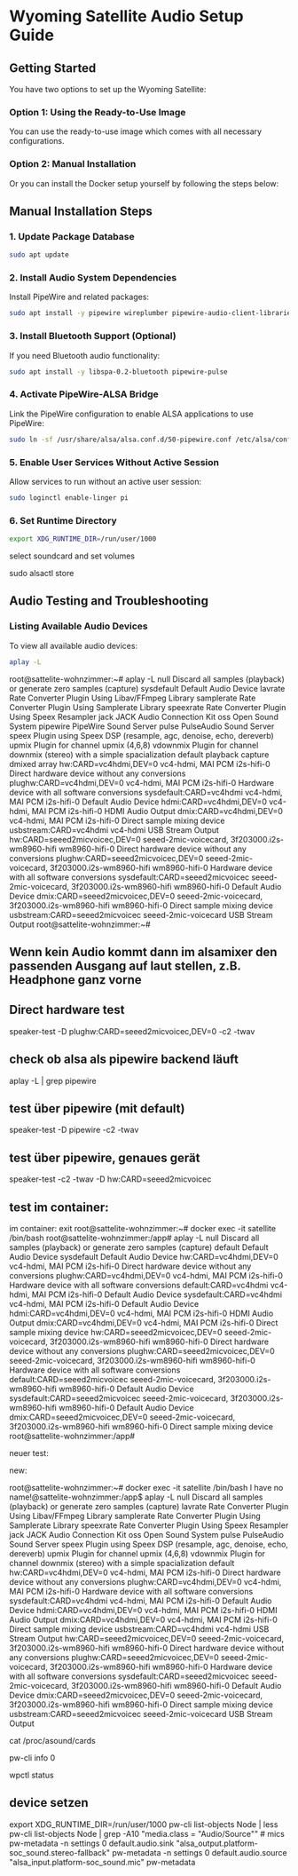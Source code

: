 # Wyoming Satellite Audio Setup Guide

## Getting Started
You have two options to set up the Wyoming Satellite:

### Option 1: Using the Ready-to-Use Image
You can use the ready-to-use image which comes with all necessary configurations.

### Option 2: Manual Installation
Or you can install the Docker setup yourself by following the steps below:

## Manual Installation Steps

### 1. Update Package Database
```bash
sudo apt update
```

### 2. Install Audio System Dependencies
Install PipeWire and related packages:
```bash
sudo apt install -y pipewire wireplumber pipewire-audio-client-libraries
```

### 3. Install Bluetooth Support (Optional)
If you need Bluetooth audio functionality:
```bash
sudo apt install -y libspa-0.2-bluetooth pipewire-pulse
```

### 4. Activate PipeWire-ALSA Bridge
Link the PipeWire configuration to enable ALSA applications to use PipeWire:
```bash
sudo ln -sf /usr/share/alsa/alsa.conf.d/50-pipewire.conf /etc/alsa/conf.d/
```

### 5. Enable User Services Without Active Session
Allow services to run without an active user session:
```bash
sudo loginctl enable-linger pi
```

### 6. Set Runtime Directory
```bash
export XDG_RUNTIME_DIR=/run/user/1000
```
















select soundcard and set volumes

sudo alsactl store

## Audio Testing and Troubleshooting

### Listing Available Audio Devices
To view all available audio devices:
```bash
aplay -L
```
























root@sattelite-wohnzimmer:~# aplay -L
null
    Discard all samples (playback) or generate zero samples (capture)
sysdefault
    Default Audio Device
lavrate
    Rate Converter Plugin Using Libav/FFmpeg Library
samplerate
    Rate Converter Plugin Using Samplerate Library
speexrate
    Rate Converter Plugin Using Speex Resampler
jack
    JACK Audio Connection Kit
oss
    Open Sound System
pipewire
    PipeWire Sound Server
pulse
    PulseAudio Sound Server
speex
    Plugin using Speex DSP (resample, agc, denoise, echo, dereverb)
upmix
    Plugin for channel upmix (4,6,8)
vdownmix
    Plugin for channel downmix (stereo) with a simple spacialization
default
playback
capture
dmixed
array
hw:CARD=vc4hdmi,DEV=0
    vc4-hdmi, MAI PCM i2s-hifi-0
    Direct hardware device without any conversions
plughw:CARD=vc4hdmi,DEV=0
    vc4-hdmi, MAI PCM i2s-hifi-0
    Hardware device with all software conversions
sysdefault:CARD=vc4hdmi
    vc4-hdmi, MAI PCM i2s-hifi-0
    Default Audio Device
hdmi:CARD=vc4hdmi,DEV=0
    vc4-hdmi, MAI PCM i2s-hifi-0
    HDMI Audio Output
dmix:CARD=vc4hdmi,DEV=0
    vc4-hdmi, MAI PCM i2s-hifi-0
    Direct sample mixing device
usbstream:CARD=vc4hdmi
    vc4-hdmi
    USB Stream Output
hw:CARD=seeed2micvoicec,DEV=0
    seeed-2mic-voicecard, 3f203000.i2s-wm8960-hifi wm8960-hifi-0
    Direct hardware device without any conversions
plughw:CARD=seeed2micvoicec,DEV=0
    seeed-2mic-voicecard, 3f203000.i2s-wm8960-hifi wm8960-hifi-0
    Hardware device with all software conversions
sysdefault:CARD=seeed2micvoicec
    seeed-2mic-voicecard, 3f203000.i2s-wm8960-hifi wm8960-hifi-0
    Default Audio Device
dmix:CARD=seeed2micvoicec,DEV=0
    seeed-2mic-voicecard, 3f203000.i2s-wm8960-hifi wm8960-hifi-0
    Direct sample mixing device
usbstream:CARD=seeed2micvoicec
    seeed-2mic-voicecard
    USB Stream Output
root@sattelite-wohnzimmer:~# 



## Wenn kein Audio kommt dann im alsamixer den passenden Ausgang auf laut stellen, z.B. Headphone ganz vorne

## Direct hardware test
speaker-test -D plughw:CARD=seeed2micvoicec,DEV=0 -c2 -twav

## check ob alsa als pipewire backend läuft
aplay -L | grep pipewire

## test über pipewire (mit default)
speaker-test -D pipewire -c2 -twav

## test über pipewire, genaues gerät
speaker-test -c2 -twav -D hw:CARD=seeed2micvoicec











## test im container:
im container:
exit
root@sattelite-wohnzimmer:~# docker exec -it satellite /bin/bash
root@sattelite-wohnzimmer:/app# aplay -L
null
    Discard all samples (playback) or generate zero samples (capture)
default
    Default Audio Device
sysdefault
    Default Audio Device
hw:CARD=vc4hdmi,DEV=0
    vc4-hdmi, MAI PCM i2s-hifi-0
    Direct hardware device without any conversions
plughw:CARD=vc4hdmi,DEV=0
    vc4-hdmi, MAI PCM i2s-hifi-0
    Hardware device with all software conversions
default:CARD=vc4hdmi
    vc4-hdmi, MAI PCM i2s-hifi-0
    Default Audio Device
sysdefault:CARD=vc4hdmi
    vc4-hdmi, MAI PCM i2s-hifi-0
    Default Audio Device
hdmi:CARD=vc4hdmi,DEV=0
    vc4-hdmi, MAI PCM i2s-hifi-0
    HDMI Audio Output
dmix:CARD=vc4hdmi,DEV=0
    vc4-hdmi, MAI PCM i2s-hifi-0
    Direct sample mixing device
hw:CARD=seeed2micvoicec,DEV=0
    seeed-2mic-voicecard, 3f203000.i2s-wm8960-hifi wm8960-hifi-0
    Direct hardware device without any conversions
plughw:CARD=seeed2micvoicec,DEV=0
    seeed-2mic-voicecard, 3f203000.i2s-wm8960-hifi wm8960-hifi-0
    Hardware device with all software conversions
default:CARD=seeed2micvoicec
    seeed-2mic-voicecard, 3f203000.i2s-wm8960-hifi wm8960-hifi-0
    Default Audio Device
sysdefault:CARD=seeed2micvoicec
    seeed-2mic-voicecard, 3f203000.i2s-wm8960-hifi wm8960-hifi-0
    Default Audio Device
dmix:CARD=seeed2micvoicec,DEV=0
    seeed-2mic-voicecard, 3f203000.i2s-wm8960-hifi wm8960-hifi-0
    Direct sample mixing device
root@sattelite-wohnzimmer:/app# 





neuer test:






new:


root@sattelite-wohnzimmer:~# docker exec -it satellite /bin/bash
I have no name!@sattelite-wohnzimmer:/app$ aplay -L
null
    Discard all samples (playback) or generate zero samples (capture)
lavrate
    Rate Converter Plugin Using Libav/FFmpeg Library
samplerate
    Rate Converter Plugin Using Samplerate Library
speexrate
    Rate Converter Plugin Using Speex Resampler
jack
    JACK Audio Connection Kit
oss
    Open Sound System
pulse
    PulseAudio Sound Server
speex
    Plugin using Speex DSP (resample, agc, denoise, echo, dereverb)
upmix
    Plugin for channel upmix (4,6,8)
vdownmix
    Plugin for channel downmix (stereo) with a simple spacialization
default
hw:CARD=vc4hdmi,DEV=0
    vc4-hdmi, MAI PCM i2s-hifi-0
    Direct hardware device without any conversions
plughw:CARD=vc4hdmi,DEV=0
    vc4-hdmi, MAI PCM i2s-hifi-0
    Hardware device with all software conversions
sysdefault:CARD=vc4hdmi
    vc4-hdmi, MAI PCM i2s-hifi-0
    Default Audio Device
hdmi:CARD=vc4hdmi,DEV=0
    vc4-hdmi, MAI PCM i2s-hifi-0
    HDMI Audio Output
dmix:CARD=vc4hdmi,DEV=0
    vc4-hdmi, MAI PCM i2s-hifi-0
    Direct sample mixing device
usbstream:CARD=vc4hdmi
    vc4-hdmi
    USB Stream Output
hw:CARD=seeed2micvoicec,DEV=0
    seeed-2mic-voicecard, 3f203000.i2s-wm8960-hifi wm8960-hifi-0
    Direct hardware device without any conversions
plughw:CARD=seeed2micvoicec,DEV=0
    seeed-2mic-voicecard, 3f203000.i2s-wm8960-hifi wm8960-hifi-0
    Hardware device with all software conversions
sysdefault:CARD=seeed2micvoicec
    seeed-2mic-voicecard, 3f203000.i2s-wm8960-hifi wm8960-hifi-0
    Default Audio Device
dmix:CARD=seeed2micvoicec,DEV=0
    seeed-2mic-voicecard, 3f203000.i2s-wm8960-hifi wm8960-hifi-0
    Direct sample mixing device
usbstream:CARD=seeed2micvoicec
    seeed-2mic-voicecard
    USB Stream Output







cat /proc/asound/cards


pw-cli info 0



wpctl status





## device setzen
export XDG_RUNTIME_DIR=/run/user/1000
pw-cli list-objects Node | less
pw-cli list-objects Node | grep -A10 "media.class = \"Audio/Source\"" # mics
pw-metadata -n settings 0 default.audio.sink "alsa_output.platform-soc_sound.stereo-fallback"
pw-metadata -n settings 0 default.audio.source "alsa_input.platform-soc_sound.mic"
pw-metadata



